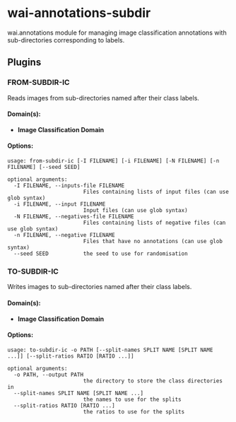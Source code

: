 # wai-annotations-subdir
wai.annotations module for managing image classification annotations with sub-directories corresponding to labels.

## Plugins
### FROM-SUBDIR-IC
Reads images from sub-directories named after their class labels.

#### Domain(s):
- **Image Classification Domain**

#### Options:
```
usage: from-subdir-ic [-I FILENAME] [-i FILENAME] [-N FILENAME] [-n FILENAME] [--seed SEED]

optional arguments:
  -I FILENAME, --inputs-file FILENAME
                        Files containing lists of input files (can use glob syntax)
  -i FILENAME, --input FILENAME
                        Input files (can use glob syntax)
  -N FILENAME, --negatives-file FILENAME
                        Files containing lists of negative files (can use glob syntax)
  -n FILENAME, --negative FILENAME
                        Files that have no annotations (can use glob syntax)
  --seed SEED           the seed to use for randomisation
```

### TO-SUBDIR-IC
Writes images to sub-directories named after their class labels.

#### Domain(s):
- **Image Classification Domain**

#### Options:
```
usage: to-subdir-ic -o PATH [--split-names SPLIT NAME [SPLIT NAME ...]] [--split-ratios RATIO [RATIO ...]]

optional arguments:
  -o PATH, --output PATH
                        the directory to store the class directories in
  --split-names SPLIT NAME [SPLIT NAME ...]
                        the names to use for the splits
  --split-ratios RATIO [RATIO ...]
                        the ratios to use for the splits
```
